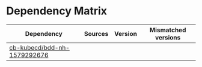 # Dependency Matrix

Dependency | Sources | Version | Mismatched versions
---------- | ------- | ------- | -------------------
[cb-kubecd/bdd-nh-1579292676](https://github.com/cb-kubecd/bdd-nh-1579292676.git) |  | []() | 
